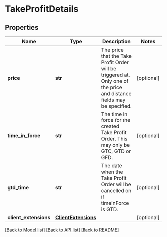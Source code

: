 # TakeProfitDetails

## Properties
Name | Type | Description | Notes
------------ | ------------- | ------------- | -------------
**price** | **str** | The price that the Take Profit Order will be triggered at. Only one of the price and distance fields may be specified. | [optional] 
**time_in_force** | **str** | The time in force for the created Take Profit Order. This may only be GTC, GTD or GFD. | [optional] 
**gtd_time** | **str** | The date when the Take Profit Order will be cancelled on if timeInForce is GTD. | [optional] 
**client_extensions** | [**ClientExtensions**](ClientExtensions.md) |  | [optional] 

[[Back to Model list]](../README.md#documentation-for-models) [[Back to API list]](../README.md#documentation-for-api-endpoints) [[Back to README]](../README.md)



